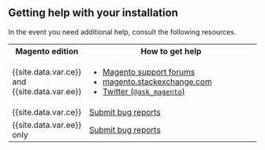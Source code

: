 <h2 id="help">Getting help with your installation</h2>
<p>In the event you need additional help, consult the following resources.</p>

<table>
	<col width="30%">
	<col width="70%">
<tbody>
<tr> 
	<th>Magento edition</th>
	<th>How to get help</th>
</tr>
<tr> 
	<td>{{site.data.var.ce}} and {{site.data.var.ee}}</td>
	<td><ul><li><a href="http://community.magento.com/" target="_blank">Magento support forums</a></li>
	<li><a href="http://magento.stackexchange.com" target="_blank">magento.stackexchange.com</a></li>
	<li><a href="https://twitter.com/ask_magento" target="_blank">Twitter (<code>@ask_magento</code>)</a></li></ul>
	</td>
</tr>
<tr> 
	<td>{{site.data.var.ce}}</td>
	<td><a href="http://www.magentocommerce.com/bug-tracking" target="_blank">Submit bug reports</a></td>
</tr>
<tr> 
	<td>{{site.data.var.ee}} only</td>
	<td><a href="http://support.magentocommerce.com" target="_blank">Submit bug reports</a></td>
</tr>
</tbody>
</table>